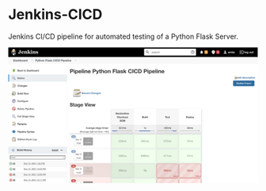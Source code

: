 # Jenkins-CICD
Jenkins CI/CD pipeline for automated testing of a Python Flask Server.

![Alt text](Images/Jenkins.png)
